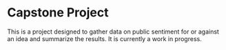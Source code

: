 # Capstone Project
This is a project designed to gather data on public sentiment for or against an idea and summarize the results. It is currently a work in progress.
